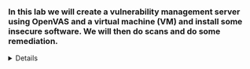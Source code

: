 ### In this lab we will create a vulnerability management server using OpenVAS and a virtual machine (VM) and install some insecure software. We will then do scans and do some remediation.

<details close>

#### First thing we will do is create our free Azure account and go to the Azure portal. 

![New Note](https://github.com/VanessaMancia/OpenVas_Management_Lab/assets/112146207/04b42b08-5302-45ad-9ebe-e2f02aebcc57)

---
#### Now we will prepare our vulnerability management scanner, which will be used to scan our vulnerable VM.

#### Go to the search bar and type in "marketplace" once we are there type "OpenVas" and click on the one that is supported by HOSSTED.

<img width="617" alt="image" src="https://github.com/VanessaMancia/OpenVas_Management_Lab/assets/112146207/2de094b4-ca7f-4bf9-847c-7c32522cd9a7">

---

#### Once we click on "start with pre set configuration" we will pick the weakest one as shown below.

<img width="337" alt="image" src="https://github.com/VanessaMancia/OpenVas_Management_Lab/assets/112146207/9c379f25-88e0-4ca3-bec8-2cf19a275c82">

---

#### For the VM we are creating we want to name our resource group "Vulnerability-Management" and the VM name "OpenVAS." 

<img width="816" alt="image" src="https://github.com/VanessaMancia/OpenVas_Management_Lab/assets/112146207/c0044f34-e3f6-4df4-be58-a140839c0a5c">

#### For authentication purposes we want to click on "password" and make a username and password that you will remember. 

<img width="824" alt="image" src="https://github.com/VanessaMancia/OpenVas_Management_Lab/assets/112146207/66b9d424-c63d-4768-81bf-b720e3005e68">


#### Go to "monitoring" and disable boot diagnostics. Now click on "review and create" and make sure everything looks good. 

<img width="512" alt="image" src="https://github.com/VanessaMancia/OpenVas_Management_Lab/assets/112146207/713fd3e0-decc-4645-bbc5-64940ebec702">

---

#### After the VM has been created, SSH into the OpenVAS VM we created with PowerShell (windows) or Terminal (MacOS) using the credentials you created earlier. 

#### Quick explanation: SSH (secure shell) is used to connect and manage Linux machines over the internet

#### As shown below, we got the public IP address of our OpenVAS VM and typed it in our terminal and managed to login. 


<img width="718" alt="image" src="https://github.com/VanessaMancia/OpenVas_Management_Lab/assets/112146207/2f74d05f-f724-452d-8fa2-90dadc789361">

#### It should show the web app URL and default username and password at this point, attempt to go to the URL in the browser and login with the username and password. If it doesn’t work, try admin/admin:

<img width="715" alt="image" src="https://github.com/VanessaMancia/OpenVas_Management_Lab/assets/112146207/fc4fa8d2-01ba-4994-9d9d-4b25eba61919">

---

#### After you get logged in, reset the admin password from the original, to: "enter your password" 

<img width="1136" alt="image" src="https://github.com/VanessaMancia/OpenVas_Management_Lab/assets/112146207/97ccbe54-248c-4b59-930d-deb7ace33aeb">

----

<details close>

### We will now create a client VM and make it vulnerable 

#### Go to your azure portal and search for "virtual machine" and click "create" 

<img width="817" alt="image" src="https://github.com/VanessaMancia/OpenVas_Management_Lab/assets/112146207/5d4e6aaa-7686-4fd7-9204-8c2bdc559024">

---

#### After the VM has been created, ensure you can RDP into it with the credentials you created. If you are using a Mac go to the app store and download "Microsoft Remote Desktop" 

#### Go back to Azure and copy the public IP address of the windows-vm and paste it to your RDP.

<img width="809" alt="image" src="https://github.com/VanessaMancia/OpenVas_Management_Lab/assets/112146207/977f4361-6023-4d96-9038-39f46c2ffeb8">

---

#### We are now going to disable the windows firewall. Type in wf.msc

<img width="895" alt="image" src="https://github.com/VanessaMancia/OpenVas_Management_Lab/assets/112146207/a5dd9f31-816b-4d36-8103-1fbd6935a49b">

Go to "window defender firewall properties" and click on "off" for each category then hit "okay" and "apply." 

<img width="895" alt="image" src="https://github.com/VanessaMancia/OpenVas_Management_Lab/assets/112146207/85fcc337-22df-4f97-8065-cdd1c539caeb">


---

#### Let's download and install some old software.

<img width="1249" alt="image" src="https://github.com/VanessaMancia/OpenVas_Management_Lab/assets/112146207/02e3673c-b4cd-4c96-8588-ba5ff74dbd16">

#### Now we will restart our VM and leave it alone for a bit. 

---

<details close>


### We will configure and openVAS to perform first unauthenticated scan against our vulnerable VM. 

#### Unauthenticated means that the vulnerability management platform won't attempt to log into the computer and really look in depth at it. It will scan it from a superficial level from the network. 

---

#### We are going to use our previous link form before to openVAS. Once you are logged in go to Assets → Hosts → New Host


#### Now go to Azure and find your Windows machine and search for the private IP address under networking. 

<img width="419" alt="image" src="https://github.com/VanessaMancia/OpenVas_Management_Lab/assets/112146207/8452811d-6869-4d33-a38a-f40f83ad4add">

#### Go back to openVAS and once you put in the private IP address we will create a new target from the host and name it "Azure Vulnerable VMs" 

---

#### We will create a new task by going to Scans → Tasks → New Tasks

<img width="808" alt="image" src="https://github.com/VanessaMancia/OpenVas_Management_Lab/assets/112146207/29a66dbb-5f32-493b-8638-f245b57b4a80">

#### "Start" the "Scan - Azure Vulnerable VMs" Task. Once done click where it says last report. 


<img width="1435" alt="image" src="https://github.com/VanessaMancia/OpenVas_Management_Lab/assets/112146207/82ad05da-87dd-4929-8768-b1154f179753">

---

#### Once we open the report we can see that none of our super vulnerable stuff is showing. For example, the old software we downloaded and installed into our windows-vm. 


<img width="1435" alt="image" src="https://github.com/VanessaMancia/OpenVas_Management_Lab/assets/112146207/52f5f2ea-96bd-4250-bd4e-1c1f03c9ea83">

---

### We will now make configurations for credentialized scans (within VM) 

#### We are going to RDP into our Windows-VM and disable user account control. 


<img width="835" alt="image" src="https://github.com/VanessaMancia/OpenVas_Management_Lab/assets/112146207/6626b986-4627-4404-a1b0-f60758326378">

---

#### Let's enable remote registry 

### Go to services app and find "remote registry" and set it to automatic. 


<img width="835" alt="image" src="https://github.com/VanessaMancia/OpenVas_Management_Lab/assets/112146207/8ff39c2d-420b-4c65-a783-e3ad082ab7a2">

---

#### We will set the registry key and once done we will close the registry and restart the VM. 


<img width="835" alt="image" src="https://github.com/VanessaMancia/OpenVas_Management_Lab/assets/112146207/302213ab-d5e8-406a-89a3-832b4723747c">

---

<details close>

### Make Configurations for Credentialed Scans (OpenVAS)

#### Go to Configuration → Credentials → New Credential
Name / Comment → “Azure VM Credentials”


<img width="835" alt="image" src="https://github.com/VanessaMancia/OpenVas_Management_Lab/assets/112146207/574cd5d4-3151-4a17-b259-018b4f6091fd">

---

### Go to Configuration → Targets → CLONE the Target we made before NEW Name / Comment: “Azure Vulnerable VMs - Credentialed Scan” Ensure the Private IP is still accurate Credentials → SMB → Select the Credentials we just made: Azure VM Credentials
Save

--- 

<details close>

#### Execute Credentialed Scan against our Vulnerable Windows VM

### Within Greenbone / OpenVAS, go to Scans → Tasks and fill the rest out like you see below.


<img width="835" alt="image" src="https://github.com/VanessaMancia/OpenVas_Management_Lab/assets/112146207/0d640b38-02ba-41e2-ae6e-245be92f67c9">

---

### Click the Play button to launch the new Credentialed Scan, wait for it to finish. It will take longer than the last one.


### After the credentialed scan finishes, you can immediately see the difference in findings:

<img width="1357" alt="image" src="https://github.com/VanessaMancia/OpenVas_Management_Lab/assets/112146207/3c0f94b4-72bc-4820-9cf1-5ff5c1c9e5e4">







